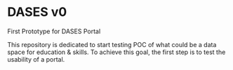 # DASES v0
First Prototype for DASES Portal

This repository is dedicated to start testing POC of what could be a data space for education & skills. 
To achieve this goal, the first step is to test the usability of a portal. 

